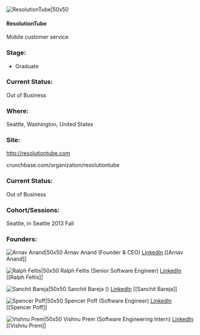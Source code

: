 

![ResolutionTube|50x50](https://pbs.twimg.com/profile_images/378800000145233471/d573be69d49c22656abfe3fce9d95c5c_bigger.png)

#### ResolutionTube
Mobile customer service

### Stage: 
 - Graduate 

### Current Status: 
Out of Business

### Where:
Seattle, Washington, United States

### Site:
http://resolutiontube.com



crunchbase.com/organization/resolutiontube

### Current Status: 
Out of Business

### Cohort/Sessions: 
Seattle, in Seattle 2013 Fall

### Founders: 

![Arnav Anand|50x50](https://apimg.techstars.com/connect/images/image_files/55510d9b1e6c0145b700001c/original/Arnav_Anand_Resolution_Tube.png) Arnav Anand (Founder & CEO) [LinkedIn](https://linkedin.com/in/arnavanand) [[Arnav Anand]]

![Ralph Feltis|50x50](https://apimg.techstars.com/connect/users/image_files/527b/0a83/39ad/49c4/7700/0014/original/ralph.jpg?1394566212) Ralph Feltis (Senior Software Engineer) [LinkedIn](https://linkedin.com/in/ralph-feltis-7761a040) [[Ralph Feltis]]

![Sanchit Bareja|50x50](http://gravatar.com/avatar/dfdc896ffa0002508e6d7667df7afc65.png?s=150&d=identicon) Sanchit Bareja () [LinkedIn](https://linkedin.com/in/sanchitbareja) [[Sanchit Bareja]]

![Spencer Poff|50x50](http://www.resolutiontube.com/site_media/static/images/team/spencer.jpg) Spencer Poff (Software Engineer) [LinkedIn](https://linkedin.com/in/spencerpoff) [[Spencer Poff]]

![Vishnu Prem|50x50](http://gravatar.com/avatar/86500b5a81d4e9b3438397531480ba01.png?s=150&d=identicon) Vishnu Prem (Software Engineering Intern) [LinkedIn](https://linkedin.com/in/viprem) [[Vishnu Prem]]


